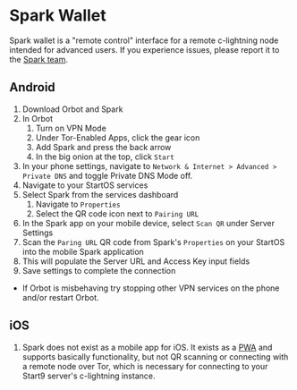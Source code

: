 # Spark Wallet

Spark wallet is a "remote control" interface for a remote c-lightning node intended for advanced users. If you experience issues, please report it to the [Spark team](https://github.com/shesek/spark-wallet/issues).

## Android

1. Download Orbot and Spark
1. In Orbot
    1. Turn on VPN Mode
    1. Under Tor-Enabled Apps, click the gear icon
    1. Add Spark and press the back arrow
    1. In the big onion at the top, click `Start`
1. In your phone settings, navigate to `Network & Internet > Advanced > Private DNS` and toggle Private DNS Mode off. 
1. Navigate to your StartOS services
1. Select Spark from the services dashboard
    1. Navigate to `Properties`
    1. Select the QR code icon next to `Pairing URL`
1. In the Spark app on your mobile device, select `Scan QR` under Server Settings
1. Scan the `Paring URL` QR code from Spark's `Properties` on your StartOS into the mobile Spark application
1. This will populate the Server URL and Access Key input fields
1. Save settings to complete the connection

* If Orbot is misbehaving try stopping other VPN services on the phone and/or restart Orbot.

## iOS

1. Spark does not exist as a mobile app for iOS. It exists as a [PWA](https://github.com/shesek/spark-wallet#progressive-web-app) and supports basically functionality, but not QR scanning or connecting with a remote node over Tor, which is necessary for connecting to your Start9 server's c-lightning instance. 
